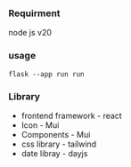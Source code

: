 ### Requirment
node js v20

### usage 
```console
flask --app run run
```

### Library

- frontend framework - react
- Icon - Mui
- Components - Mui
- css library - tailwind
- date libray - dayjs

